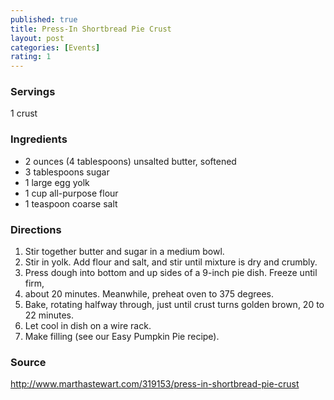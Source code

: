 ```yaml
---
published: true
title: Press-In Shortbread Pie Crust
layout: post
categories: [Events]
rating: 1
---
```

### Servings
1 crust

### Ingredients
- 2 ounces (4 tablespoons) unsalted butter, softened
- 3 tablespoons sugar
- 1 large egg yolk
- 1 cup all-purpose flour
- 1 teaspoon coarse salt

### Directions
1. Stir together butter and sugar in a medium bowl.
2. Stir in yolk. Add flour and salt, and stir until mixture is dry and crumbly.
3. Press dough into bottom and up sides of a 9-inch pie dish. Freeze until firm,
4. about 20 minutes. Meanwhile, preheat oven to 375 degrees.
5. Bake, rotating halfway through, just until crust turns golden brown, 20 to 22 minutes.
6. Let cool in dish on a wire rack.
7. Make filling (see our Easy Pumpkin Pie recipe).

### Source
<a href="http://www.marthastewart.com/319153/press-in-shortbread-pie-crust" target="new">http://www.marthastewart.com/319153/press-in-shortbread-pie-crust</a>
